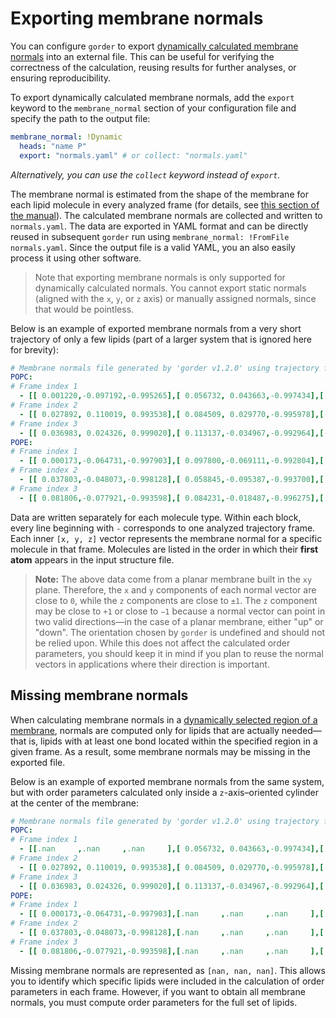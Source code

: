 # Exporting membrane normals

You can configure `gorder` to export [dynamically calculated membrane normals](membrane_normal.md#dynamic-membrane-normal) into an external file. This can be useful for verifying the correctness of the calculation, reusing results for further analyses, or ensuring reproducibility.

To export dynamically calculated membrane normals, add the `export` keyword to the `membrane_normal` section of your configuration file and specify the path to the output file:

```yaml
membrane_normal: !Dynamic
  heads: "name P"
  export: "normals.yaml" # or collect: "normals.yaml"
```

*Alternatively, you can use the `collect` keyword instead of `export`.*

The membrane normal is estimated from the shape of the membrane for each lipid molecule in every analyzed frame (for details, see [this section of the manual](membrane_normal.md#dynamic-membrane-normal)). The calculated membrane normals are collected and written to `normals.yaml`. The data are exported in YAML format and can be directly reused in subsequent `gorder` run using `membrane_normal: !FromFile normals.yaml`. Since the output file is a valid YAML, you an also easily process it using other software.

> Note that exporting membrane normals is only supported for dynamically calculated normals. You cannot export static normals (aligned with the `x`, `y`, or `z` axis) or manually assigned normals, since that would be pointless.

Below is an example of exported membrane normals from a very short trajectory of only a few lipids (part of a larger system that is ignored here for brevity):

```yaml
# Membrane normals file generated by 'gorder v1.2.0' using trajectory file 'md.xtc'.
POPC:
# Frame index 1
  - [[ 0.001220,-0.097192,-0.995265],[ 0.056732, 0.043663,-0.997434],[ 0.027993,-0.050879,-0.998312],[ 0.104689,-0.052774,-0.993104],[ 0.019110,-0.122940, 0.992230]]
# Frame index 2
  - [[ 0.027892, 0.110019, 0.993538],[ 0.084509, 0.029770,-0.995978],[-0.040769, 0.034053, 0.998588],[ 0.134922,-0.062836,-0.988862],[ 0.020835,-0.139281, 0.990034]]
# Frame index 3
  - [[ 0.036983, 0.024326, 0.999020],[ 0.113137,-0.034967,-0.992964],[-0.104049, 0.023076, 0.994304],[ 0.105232,-0.030009,-0.993995],[ 0.022746, 0.074999,-0.996924]]
POPE:
# Frame index 1
  - [[ 0.000173,-0.064731,-0.997903],[ 0.097800,-0.069111,-0.992804],[ 0.004671, 0.137453, 0.990497],[ 0.041146,-0.053463,-0.997722],[ 0.002555,-0.003166, 0.999992]]
# Frame index 2
  - [[ 0.037803,-0.048073,-0.998128],[ 0.058845,-0.095387,-0.993700],[ 0.007233, 0.204367, 0.978868],[-0.067056, 0.023346, 0.997476],[ 0.057067,-0.034264, 0.997782]]
# Frame index 3
  - [[ 0.081806,-0.077921,-0.993598],[ 0.084231,-0.018487,-0.996275],[ 0.052119, 0.126407, 0.990608],[-0.071433,-0.016294, 0.997312],[ 0.046818,-0.043789, 0.997943]]
```

Data are written separately for each molecule type. Within each block, every line beginning with `-` corresponds to one analyzed trajectory frame. Each inner `[x, y, z]` vector represents the membrane normal for a specific molecule in that frame. Molecules are listed in the order in which their **first atom** appears in the input structure file.

> **Note:** The above data come from a planar membrane built in the `xy` plane. Therefore, the `x` and `y` components of each normal vector are close to `0`, while the `z` components are close to `±1`. The `z` component may be close to `+1` or close to `−1` because a normal vector can point in two valid directions—in the case of a planar membrane, either "up" or "down". The orientation chosen by `gorder` is undefined and should not be relied upon. While this does not affect the calculated order parameters, you should keep it in mind if you plan to reuse the normal vectors in applications where their direction is important.

## Missing membrane normals

When calculating membrane normals in a [dynamically selected region of a membrane](geometry.md), normals are computed only for lipids that are actually needed—that is, lipids with at least one bond located within the specified region in a given frame. As a result, some membrane normals may be missing in the exported file.

Below is an example of exported membrane normals from the same system, but with order parameters calculated only inside a `z`-axis–oriented cylinder at the center of the membrane:

```yaml
# Membrane normals file generated by 'gorder v1.2.0' using trajectory file 'md.xtc'.
POPC:
# Frame index 1
  - [[.nan     ,.nan     ,.nan     ],[ 0.056732, 0.043663,-0.997434],[.nan     ,.nan     ,.nan     ],[.nan     ,.nan     ,.nan     ],[ 0.019110,-0.122940, 0.992230]]
# Frame index 2
  - [[ 0.027892, 0.110019, 0.993538],[ 0.084509, 0.029770,-0.995978],[.nan     ,.nan     ,.nan     ],[.nan     ,.nan     ,.nan     ],[ 0.020835,-0.139281, 0.990034]]
# Frame index 3
  - [[ 0.036983, 0.024326, 0.999020],[ 0.113137,-0.034967,-0.992964],[.nan     ,.nan     ,.nan     ],[.nan     ,.nan     ,.nan     ],[.nan     ,.nan     ,.nan     ]]
POPE:
# Frame index 1
  - [[ 0.000173,-0.064731,-0.997903],[.nan     ,.nan     ,.nan     ],[.nan     ,.nan     ,.nan     ],[ 0.041146,-0.053463,-0.997722],[ 0.002555,-0.003166, 0.999992]]
# Frame index 2
  - [[ 0.037803,-0.048073,-0.998128],[.nan     ,.nan     ,.nan     ],[ 0.007233, 0.204367, 0.978868],[-0.067056, 0.023346, 0.997476],[ 0.057067,-0.034264, 0.997782]]
# Frame index 3
  - [[ 0.081806,-0.077921,-0.993598],[.nan     ,.nan     ,.nan     ],[.nan     ,.nan     ,.nan     ],[-0.071433,-0.016294, 0.997312],[ 0.046818,-0.043789, 0.997943]]
```

Missing membrane normals are represented as `[nan, nan, nan]`. This allows you to identify which specific lipids were included in the calculation of order parameters in each frame. However, if you want to obtain all membrane normals, you must compute order parameters for the full set of lipids.